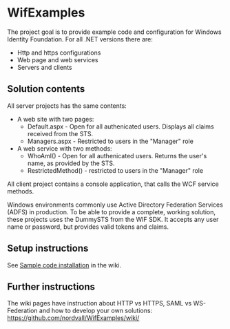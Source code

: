 WifExamples
===========

The project goal is to provide example code and configuration for Windows Identity Foundation. For all .NET versions there are:
* Http and https configurations
* Web page and web services
* Servers and clients

Solution contents
-----------------
All server projects has the same contents:
* A web site with two pages:
  * Default.aspx - Open for all authenicated users. Displays all claims received from the STS.
  * Managers.aspx - Restricted to users in the "Manager" role
* A web service with two methods:
  * WhoAmI() - Open for all authenicated users. Returns the user's name, as provided by the STS.
  * RestrictedMethod() - restricted to users in the "Manager" role

All client project contains a console application, that calls the WCF service methods.

Windows environments commonly use Active Directory Federation Services (ADFS) in production. To be able to provide a complete, working solution, these projects uses the DummySTS from the WIF SDK. It accepts any user name or password, but provides valid tokens and claims. 

Setup instructions
------------------
See [Sample code installation](https://github.com/nordvall/WifExamples/wiki/Sample-code-installation) in the wiki.

Further instructions
--------------------
The wiki pages have instruction about HTTP vs HTTPS, SAML vs WS-Federation and how to develop your own solutions:
https://github.com/nordvall/WifExamples/wiki/
